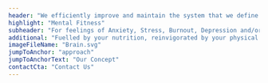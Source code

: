 ```yaml
---
header: "We efficiently improve and maintain the system that we define as your "
highlight: "Mental Fitness"
subheader: "For feelings of Anxiety, Stress, Burnout, Depression and/or any inclination to improve your general well-being."
additional: "Fuelled by your nutrition, reinvigorated by your physical activity, upheld by your sleep and understood with your psychotherapy, your mental state is at the heart of our organization."
imageFileName: "Brain.svg"
jumpToAnchor: "approach"
jumpToAnchorText: "Our Concept"
contactCta: "Contact Us"
---
```

